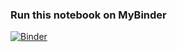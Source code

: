 ### Run this notebook on MyBinder
[![Binder](https://mybinder.org/badge_logo.svg)](https://mybinder.org/v2/gh/allisons/SDSSDataPresentation/master)
